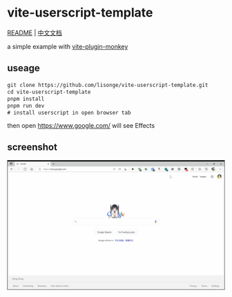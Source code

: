 # vite-userscript-template

[README](README.md) | [中文文档](README_zh.md)

a simple example with [vite-plugin-monkey](https://github.com/lisonge/vite-plugin-monkey)

## useage

```shell
git clone https://github.com/lisonge/vite-userscript-template.git
cd vite-userscript-template
pnpm install
pnpm run dev
# install userscript in open browser tab
```

then open <https://www.google.com/> will see Effects

## screenshot

![image](./screenshot/2022-05-12_00-41-42.gif)
